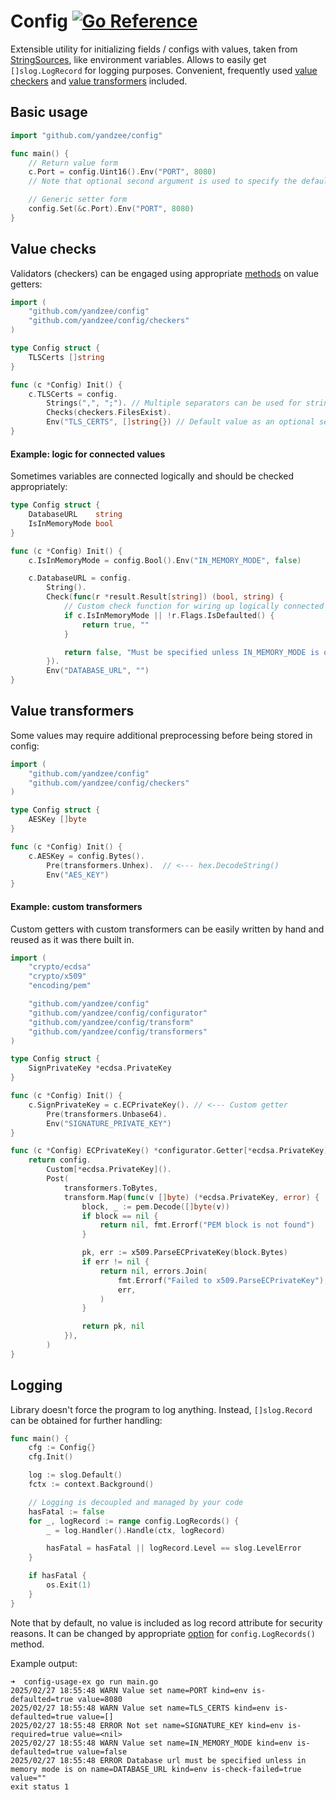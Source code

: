 # Config [![Go Reference](https://pkg.go.dev/badge/github.com/yandzee/config.svg)](https://pkg.go.dev/github.com/yandzee/config)

Extensible utility for initializing fields / configs with values, taken from
[StringSources](https://github.com/yandzee/config/blob/c04fb38e63c0b62f4dabd87e47ee08bb993dd5fd/configurator/getter.go#L77),
like environment variables. Allows to easily get `[]slog.LogRecord` for logging purposes.
Convenient, frequently used
[value checkers](https://github.com/yandzee/config/blob/c04fb38e63c0b62f4dabd87e47ee08bb993dd5fd/checkers/exports.go) and
[value transformers](https://github.com/yandzee/config/blob/c04fb38e63c0b62f4dabd87e47ee08bb993dd5fd/transformers/transformers.go)
included.

## Basic usage

```go
import "github.com/yandzee/config"

func main() {
	// Return value form
	c.Port = config.Uint16().Env("PORT", 8080)
	// Note that optional second argument is used to specify the default value

	// Generic setter form
	config.Set(&c.Port).Env("PORT", 8080)
}
```

## Value checks

Validators (checkers) can be engaged using appropriate
[methods](https://github.com/yandzee/config/blob/adcfb7550acdd417cfb2c37d65a4353d2e00d681/configurator/getter.go#L176-L184)
on value getters:

```go
import (
	"github.com/yandzee/config"
	"github.com/yandzee/config/checkers"
)

type Config struct {
	TLSCerts []string
}

func (c *Config) Init() {
	c.TLSCerts = config.
		Strings(",", ";"). // Multiple separators can be used for string split
		Checks(checkers.FilesExist).
		Env("TLS_CERTS", []string{}) // Default value as an optional second argument
}
```

#### Example: logic for connected values

Sometimes variables are connected logically and should be checked appropriately:

```go
type Config struct {
	DatabaseURL    string
	IsInMemoryMode bool
}

func (c *Config) Init() {
	c.IsInMemoryMode = config.Bool().Env("IN_MEMORY_MODE", false)

	c.DatabaseURL = config.
		String().
		Check(func(r *result.Result[string]) (bool, string) {
			// Custom check function for wiring up logically connected values
			if c.IsInMemoryMode || !r.Flags.IsDefaulted() {
				return true, ""
			}

			return false, "Must be specified unless IN_MEMORY_MODE is on"
		}).
		Env("DATABASE_URL", "")
}
```

## Value transformers

Some values may require additional preprocessing before being stored in config:

```go
import (
	"github.com/yandzee/config"
	"github.com/yandzee/config/checkers"
)

type Config struct {
	AESKey []byte
}

func (c *Config) Init() {
	c.AESKey = config.Bytes().
        Pre(transformers.Unhex).  // <--- hex.DecodeString()
        Env("AES_KEY")
}
```

#### Example: custom transformers

Custom getters with custom transformers can be easily written by hand and reused
as it was there built in.

```go
import (
	"crypto/ecdsa"
	"crypto/x509"
	"encoding/pem"

	"github.com/yandzee/config"
	"github.com/yandzee/config/configurator"
	"github.com/yandzee/config/transform"
	"github.com/yandzee/config/transformers"
)

type Config struct {
	SignPrivateKey *ecdsa.PrivateKey
}

func (c *Config) Init() {
	c.SignPrivateKey = c.ECPrivateKey(). // <--- Custom getter
		Pre(transformers.Unbase64).
		Env("SIGNATURE_PRIVATE_KEY")
}

func (c *Config) ECPrivateKey() *configurator.Getter[*ecdsa.PrivateKey] {
	return config.
		Custom[*ecdsa.PrivateKey]().
		Post(
			transformers.ToBytes,
			transform.Map(func(v []byte) (*ecdsa.PrivateKey, error) {
				block, _ := pem.Decode([]byte(v))
				if block == nil {
					return nil, fmt.Errorf("PEM block is not found")
				}

				pk, err := x509.ParseECPrivateKey(block.Bytes)
				if err != nil {
					return nil, errors.Join(
						fmt.Errorf("Failed to x509.ParseECPrivateKey"),
						err,
					)
				}

				return pk, nil
			}),
		)
}
```

## Logging

Library doesn't force the program to log anything. Instead, `[]slog.Record` can
be obtained for further handling:

```go
func main() {
	cfg := Config{}
	cfg.Init()

	log := slog.Default()
	fctx := context.Background()

	// Logging is decoupled and managed by your code
	hasFatal := false
	for _, logRecord := range config.LogRecords() {
		_ = log.Handler().Handle(ctx, logRecord)

		hasFatal = hasFatal || logRecord.Level == slog.LevelError
	}

	if hasFatal {
		os.Exit(1)
	}
}
```

Note that by default, no value is included as log record attribute for security reasons.
It can be changed by appropriate
[option](https://github.com/yandzee/config/blob/1c3966d792e5834fe50a8d79b76fdc6bcf4c4cc3/configurator/configurator.go#L11)
for `config.LogRecords()` method.

Example output:
```
➜  config-usage-ex go run main.go
2025/02/27 18:55:48 WARN Value set name=PORT kind=env is-defaulted=true value=8080
2025/02/27 18:55:48 WARN Value set name=TLS_CERTS kind=env is-defaulted=true value=[]
2025/02/27 18:55:48 ERROR Not set name=SIGNATURE_KEY kind=env is-required=true value=<nil>
2025/02/27 18:55:48 WARN Value set name=IN_MEMORY_MODE kind=env is-defaulted=true value=false
2025/02/27 18:55:48 ERROR Database url must be specified unless in memory mode is on name=DATABASE_URL kind=env is-check-failed=true value=""
exit status 1
```
